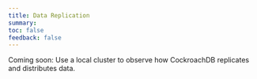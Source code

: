 ```yaml
---
title: Data Replication
summary: 
toc: false
feedback: false
---
```


Coming soon: Use a local cluster to observe how CockroachDB replicates and distributes data.

